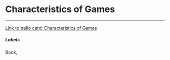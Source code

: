 # Characteristics of Games



---

[Link to trello card: Characteristics of Games](https://trello.com/c/ythd4D05)

##### Labels

Book, 